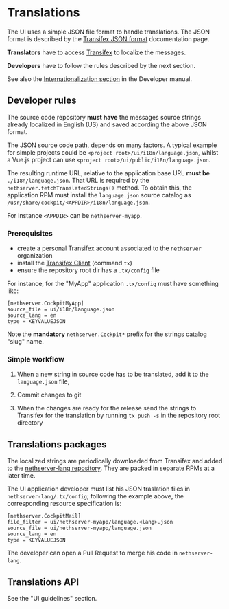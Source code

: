 # Translations

The UI uses a simple JSON file format to handle translations. The JSON format is
described by the [Transifex JSON
format](https://docs.transifex.com/formats/json) documentation page.

**Translators** have to access
[Transifex](https://www.transifex.com/nethserver/nethserver/dashboard/) to
localize the messages.

**Developers** have to follow the rules described by the next section.

See also the [Internationalization
section](http://docs.nethserver.org/projects/nethserver-devel/en/latest/i18n.html)
in the Developer manual.

## Developer rules

The source code repository **must have** the messages source strings already
localized in English (US) and saved according the above JSON format.

The JSON source code path, depends on many factors. A typical example for simple
projects could be `<project root>/ui/i18n/language.json`, whilst a Vue.js
project can use `<project root>/ui/public/i18n/language.json`.

The resulting runtime URL, relative to the application base URL **must be**
`./i18n/language.json`. That URL is required by the
`nethserver.fetchTranslatedStrings()` method. To obtain this, the application
RPM must install the `language.json` source catalog as
`/usr/share/cockpit/<APPDIR>/i18n/language.json`.

For instance `<APPDIR>` can be `nethserver-myapp`.

### Prerequisites

* create a personal Transifex account associated to the `nethserver` organization
* install the [Transifex Client](https://docs.transifex.com/client/introduction) (command `tx`)
* ensure the repository root dir has a `.tx/config` file

For instance, for the "MyApp" application `.tx/config` must have something like:

```text
[nethserver.CockpitMyApp]
source_file = ui/i18n/language.json
source_lang = en
type = KEYVALUEJSON
```

Note the **mandatory** `nethserver.Cockpit*` prefix for the strings catalog
"slug" name.

### Simple workflow

1. When a new string in source code has to be translated, add it to the `language.json` file,

2. Commit changes to git

3. When the changes are ready for the release send the strings to Transifex for
   the translation by running `tx push -s` in the repository root directory

## Translations packages

The localized strings are periodically downloaded from Transifex and added to
the [nethserver-lang repository](https://github.com/nethserver/nethserver-lang).
They are packed in separate RPMs at a later time.

The UI application developer must list his JSON traslation files in
`nethserver-lang/.tx/config`; following the example above, the corresponding
resource specification is:

```text
[nethserver.CockpitMail]
file_filter = ui/nethserver-myapp/language.<lang>.json
source_file = ui/nethserver-myapp/language.json
source_lang = en
type = KEYVALUEJSON
```

The developer can open a Pull Request to merge his code in `nethserver-lang`.

## Translations API

See the "UI guidelines" section.
